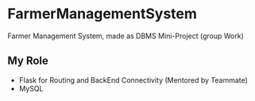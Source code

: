 # FarmerManagementSystem
Farmer Management System, made as DBMS Mini-Project (group Work)

## My Role
- Flask for Routing and BackEnd Connectivity (Mentored by Teammate)
- MySQL
